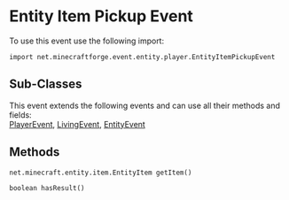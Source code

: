 # Entity Item Pickup Event

To use this event use the following import:
```groovy:no-line-numbers
import net.minecraftforge.event.entity.player.EntityItemPickupEvent
```

## Sub-Classes
This event extends the following events and can use all their methods and fields: <br>
[PlayerEvent](./player_event/index.md), [LivingEvent](./living_event/index.md), [EntityEvent](./entity_event/index.md)

## Methods
```groovy:no-line-numbers
net.minecraft.entity.item.EntityItem getItem()
```

```groovy:no-line-numbers
boolean hasResult()
```
